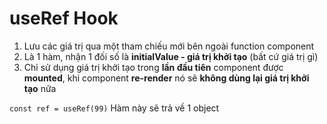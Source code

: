 <h1>useRef Hook</h1>

1. Lưu các giá trị qua một tham chiếu mới bên ngoài function component
2. Là 1 hàm, nhận 1 đối số là **initialValue - giá trị khởi tạo** (bất cứ giá trị gì)
3. Chỉ sử dụng giá trị khởi tạo trong **lần đầu tiên** component được **mounted**, khi component **re-render** nó sẽ **không dùng lại giá trị khởi tạo** nữa

`const ref = useRef(99)`
Hàm này sẽ trả về 1 object
